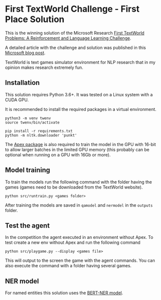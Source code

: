 # First TextWorld Challenge - First Place Solution

This is the winning solution of the Microsoft Research [First TextWorld Problems: A Reinforcement and Language Learning Challenge](https://www.microsoft.com/en-us/research/project/textworld/).

A detailed article with the challenge and solution was published in this
[Microsoft blog post](https://www.microsoft.com/en-us/research/blog/first-textworld-problems-the-competition-using-text-based-games-to-advance-capabilities-of-ai-agents/).

TextWorld is text games simulator environment for NLP research that in my opinion makes research extremely fun.

## Installation

This solution requires Python 3.6+. It was tested on a Linux system with a CUDA GPU.

It is recommended to install the required packages in a virtual environment.

```
python3 -m venv twenv
source twenv/bin/activate

pip install -r requirements.txt
python -m nltk.downloader 'punkt'
```

The [Apex package](https://github.com/NVIDIA/apex) is also required to train the model in the GPU with 16-bit to allow larger batches in the limited GPU memory (this probably can be optional when running on a
GPU with 16Gb or more).


## Model training

To train the models run the following command with the folder having the games (games need to be downloaded from the TextWorld website).

```
python src/runtrain.py <games folder>
```

After training the models are saved in `qamodel` and `nermodel` in the `outputs` folder.

## Test the agent

In the competition the agent executed in an environment without Apex. To test create a new env without Apex and run the following command

```
python src/playgame.py --display <games file>
```

This will output to the screen the game with the agent commands. You can also execute the command with a folder having several games.

## NER model

For named entities this solution uses the [BERT-NER model](https://github.com/kamalkraj/BERT-NER).